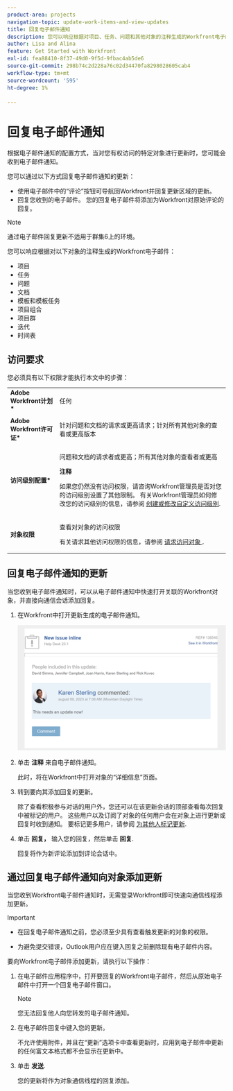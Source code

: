 ```yaml
---
product-area: projects
navigation-topic: update-work-items-and-view-updates
title: 回复电子邮件通知
description: 您可以响应根据对项目、任务、问题和其他对象的注释生成的Workfront电子邮件通知，将回复添加到在Adobe Workfront应用程序中所做的原始注释。
author: Lisa and Alina
feature: Get Started with Workfront
exl-id: fea88410-8f37-49d0-9f5d-9fbac4ab5de6
source-git-commit: 298b74c2d228a76c02d34470fa8298028605cab4
workflow-type: tm+mt
source-wordcount: '595'
ht-degree: 1%

---
```


# 回复电子邮件通知

根据电子邮件通知的配置方式，当对您有权访问的特定对象进行更新时，您可能会收到电子邮件通知。

您可以通过以下方式回复电子邮件通知的更新：

* 使用电子邮件中的“评论”按钮可导航回Workfront并回复更新区域的更新。
* 回复您收到的电子邮件。 您的回复电子邮件将添加为Workfront对原始评论的回复。

>[!NOTE]
>
>通过电子邮件回复更新不适用于群集6上的环境。

您可以响应根据对以下对象的注释生成的Workfront电子邮件：

* 项目
* 任务
* 问题
* 文档
* 模板和模板任务
* 项目组合
* 项目群
* 迭代
* 时间表

## 访问要求

您必须具有以下权限才能执行本文中的步骤：

<table style="table-layout:auto">
 <col> 
 <col> 
 <tbody> 
  <tr> 
   <td role="rowheader"><strong>Adobe Workfront计划*</strong></td> 
   <td> <p>任何</p> </td> 
  </tr> 
  <tr> 
   <td role="rowheader"><strong>Adobe Workfront许可证*</strong></td> 
   <td> <p>针对问题和文档的请求或更高请求；针对所有其他对象的查看或更高版本</p> </td> 
  </tr> 
  <tr> 
   <td role="rowheader"><strong>访问级别配置*</strong></td> 
   <td> <p>问题和文档的请求者或更高；所有其他对象的查看者或更高</p> <p><b>注释</b>

如果您仍然没有访问权限，请咨询Workfront管理员是否对您的访问级别设置了其他限制。 有关Workfront管理员如何修改您的访问级别的信息，请参阅 <a href="../../administration-and-setup/add-users/configure-and-grant-access/create-modify-access-levels.md" class="MCXref xref">创建或修改自定义访问级别</a>.</p> </td>
</tr> 
  <tr> 
   <td role="rowheader"><strong>对象权限</strong></td> 
   <td> <p>查看对对象的访问权限</p> <p>有关请求其他访问权限的信息，请参阅 <a href="../../workfront-basics/grant-and-request-access-to-objects/request-access.md" class="MCXref xref">请求访问对象 </a>.</p> </td> 
  </tr> 
 </tbody> 
</table>

## 回复电子邮件通知的更新

当您收到电子邮件通知时，可以从电子邮件通知中快速打开关联的Workfront对象，并直接向通信会话添加回复。

1. 在Workfront中打开更新生成的电子邮件通知。

   ![email.png](assets/email-350x202.png)
1. 单击 **注释** 来自电子邮件通知。

   此时，将在Workfront中打开对象的“详细信息”页面。

1. 转到要向其添加回复的更新。

   除了查看积极参与对话的用户外，您还可以在该更新会话的顶部查看每次回复中被标记的用户。 这些用户以及订阅了对象的任何用户会在对象上进行更新或回复时收到通知。 要标记更多用户，请参阅 [为其他人标记更新](../../workfront-basics/updating-work-items-and-viewing-updates/tag-others-on-updates.md).

1. 单击 **回复，** 输入您的回复，然后单击 **回复**.

   回复将作为新评论添加到评论会话中。

## 通过回复电子邮件通知向对象添加更新

当您收到Workfront电子邮件通知时，无需登录Workfront即可快速向通信线程添加更新。

>[!IMPORTANT]
>
>* 在回复电子邮件通知之前，您必须至少具有查看触发更新的对象的权限。
>
>* 为避免提交错误，Outlook用户应在键入回复之前删除现有电子邮件内容。

要向Workfront电子邮件添加更新，请执行以下操作：

1. 在电子邮件应用程序中，打开要回复的Workfront电子邮件，然后从原始电子邮件中打开一个回复电子邮件窗口。

   >[!NOTE]
   >
   >    您无法回复他人向您转发的电子邮件通知。


1. 在电子邮件回复中键入您的更新。

   不允许使用附件，并且在“更新”选项卡中查看更新时，应用到电子邮件中更新的任何富文本格式都不会显示在更新中。
1. 单击 **发送**.

   您的更新将作为对象通信线程的回复添加。
